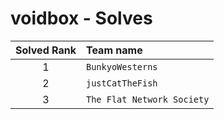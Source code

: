 # voidbox - Solves
| Solved Rank | Team name |
|:-----------:|:----------|
| 1 | `BunkyoWesterns` |
| 2 | `justCatTheFish` |
| 3 | `The Flat Network Society` |